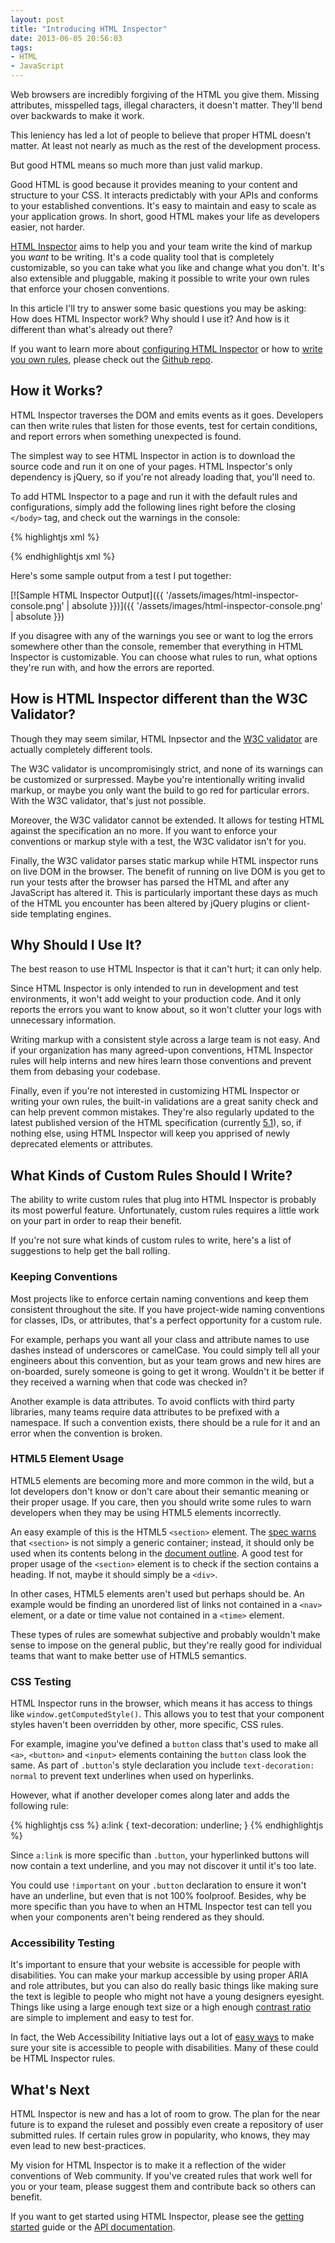 ```yaml
---
layout: post
title: "Introducing HTML Inspector"
date: 2013-06-05 20:56:03
tags:
- HTML
- JavaScript
---
```


Web browsers are incredibly forgiving of the HTML you give them. Missing attributes, misspelled tags, illegal characters, it doesn't matter. They'll bend over backwards to make it work.

This leniency has led a lot of people to believe that proper HTML doesn't matter. At least not nearly as much as the rest of the development process.

But good HTML means so much more than just valid markup.

Good HTML is good because it provides meaning to your content and structure to your CSS. It interacts predictably with your APIs and conforms to your established conventions. It's easy to maintain and easy to scale as your application grows. In short, good HTML makes your life as developers easier, not harder.

[HTML Inspector](https://github.com/philipwalton/html-inspector) aims to help you and your team write the kind of markup you *want* to be writing. It's a code quality tool that is completely customizable, so you can take what you like and change what you don't. It's also extensible and pluggable, making it possible to write your own rules that enforce your chosen conventions.

In this article I'll try to answer some basic questions you may be asking: How does HTML Inspector work? Why should I use it? And how is it different than what's already out there?

If you want to learn more about [configuring HTML Inspector](https://github.com/philipwalton/html-inspector#configuring-html-inspector) or how to [write you own rules](https://github.com/philipwalton/html-inspector#writing-your-own-rules), please check out the [Github repo](http://philipwalton.github.io/html-inspector).

## How it Works?

HTML Inspector traverses the DOM and emits events as it goes. Developers can then write rules that listen for those events, test for certain conditions, and report errors when something unexpected is found.

The simplest way to see HTML Inspector in action is to download the source code and run it on one of your pages. HTML Inspector's only dependency is jQuery, so if you're not already loading that, you'll need to.

To add HTML Inspector to a page and run it with the default rules and configurations, simply add the following lines right before the closing `</body>` tag, and check out the warnings in the console:

{% highlightjs xml %}
<!-- Include jQuery if it's not already loaded -->
<script src="path/to/html-inspector.js"></script>
<script> HTMLInspector.inspect() </script>
{% endhighlightjs xml %}

Here's some sample output from a test I put together:

[![Sample HTML Inspector Output]({{ '/assets/images/html-inspector-console.png' | absolute }})]({{ '/assets/images/html-inspector-console.png' | absolute }})

If you disagree with any of the warnings you see or want to log the errors somewhere other than the console, remember that everything in HTML Inspector is customizable. You can choose what rules to run, what options they're run with, and how the errors are reported.

## How is HTML Inspector different than the W3C Validator?

Though they may seem similar, HTML Inpsector and the [W3C validator](http://validator.w3.org/) are actually completely different tools.

The W3C validator is uncompromisingly strict, and none of its warnings can be customized or surpressed. Maybe you're intentionally writing invalid markup, or maybe you only want the build to go red for particular errors. With the W3C validator, that's just not possible.

Moreover, the W3C validator cannot be extended. It allows for testing HTML against the specification an no more. If you want to enforce your conventions or markup style with a test, the W3C validator isn't for you.

Finally, the W3C validator parses static markup while HTML inspector runs on live DOM in the browser. The benefit of running on live DOM is you get to run your tests after the browser has parsed the HTML and after any JavaScript has altered it. This is particularly important these days as much of the HTML you encounter has been altered by jQuery plugins or client-side templating engines.

## Why Should I Use It?

The best reason to use HTML Inspector is that it can't hurt; it can only help.

Since HTML Inspector is only intended to run in development and test environments, it won't add weight to your production code. And it only reports the errors you want to know about, so it won't clutter your logs with unnecessary information.

Writing markup with a consistent style across a large team is not easy. And if your organization has many agreed-upon conventions, HTML Inspector rules will help interns and new hires learn those conventions and prevent them from debasing your codebase.

Finally, even if you're not interested in customizing HTML Inspector or writing your own rules, the built-in validations are a great sanity check and can help prevent common mistakes. They're also regularly updated to the latest published version of the HTML specification (currently [5.1](http://www.w3.org/TR/html51/)), so, if nothing else, using HTML Inspector will keep you apprised of newly deprecated elements or attributes.

## What Kinds of Custom Rules Should I Write?

The ability to write custom rules that plug into HTML Inspector is probably its most powerful feature. Unfortunately, custom rules requires a little work on your part in order to reap their benefit.

If you're not sure what kinds of custom rules to write, here's a list of suggestions to help get the ball rolling.

### Keeping Conventions

Most projects like to enforce certain naming conventions and keep them consistent throughout the site. If you have project-wide naming conventions for classes, IDs, or attributes, that's a perfect opportunity for a custom rule.

For example, perhaps you want all your class and attribute names to use dashes instead of underscores or camelCase. You could simply tell all your engineers about this convention, but as your team grows and new hires are on-boarded, surely someone is going to get it wrong. Wouldn't it be better if they received a warning when that code was checked in?

Another example is data attributes. To avoid conflicts with third party libraries, many teams require data attributes to be prefixed with a namespace. If such a convention exists, there should be a rule for it and an error when the convention is broken.

### HTML5 Element Usage

HTML5 elements are becoming more and more common in the wild, but a lot developers don't know or don't care about their semantic meaning or their proper usage. If you care, then you should write some rules to warn developers when they may be using HTML5 elements incorrectly.

An easy example of this is the HTML5 `<section>` element. The [spec warns](http://drafts.htmlwg.org/html/master/sections.html#the-section-element) that `<section>` is not simply a generic container; instead, it should only be used when its contents belong in the [document outline](http://drafts.htmlwg.org/html/master/sections.html#outline). A good test for proper usage of the `<section>` element is to check if the section contains a heading. If not, maybe it should simply be a `<div>`.

In other cases, HTML5 elements aren't used but perhaps should be. An example would be finding an unordered list of links not contained in a `<nav>` element, or a date or time value not contained in a `<time>` element.

These types of rules are somewhat subjective and probably wouldn't make sense to impose on the general public, but they're really good for individual teams that want to make better use of HTML5 semantics.

### CSS Testing

HTML Inspector runs in the browser, which means it has access to things like `window.getComputedStyle()`. This allows you to test that your component styles haven't been overridden by other, more specific, CSS rules.

For example, imagine you've defined a `button` class that's used to make all `<a>`, `<button>` and `<input>` elements containing the `button` class look the same. As part of `.button`'s style declaration you include `text-decoration: normal` to prevent text underlines when used on hyperlinks.

However, what if another developer comes along later and adds the following rule:

{% highlightjs css %}
a:link {
  text-decoration: underline;
}
{% endhighlightjs %}

Since `a:link` is more specific than `.button`, your hyperlinked buttons will now contain a text underline, and you may not discover it until it's too late.

You could use `!important` on your `.button` declaration to ensure it won't have an underline, but even that is not 100% foolproof. Besides, why be more specific than you have to when an HTML Inspector test can tell you when your components aren't being rendered as they should.

### Accessibility Testing

It's important to ensure that your website is accessible for people with disabilities. You can make your markup accessible by using proper ARIA and role attributes, but you can also do really basic things like making sure the text is legible to people who might not have a young designers eyesight. Things like using a large enough text size or a high enough [contrast ratio](http://www.w3.org/WAI/eval/preliminary.html#contrast) are simple to implement and easy to test for.

In fact, the Web Accessibility Initiative lays out a lot of [easy ways](http://www.w3.org/WAI/eval/preliminary.html) to make sure your site is accessible to people with disabilities. Many of these could be HTML Inspector rules.

## What's Next

HTML Inspector is new and has a lot of room to grow. The plan for the near future is to expand the ruleset and possibly even create a repository of user submitted rules. If certain rules grow in popularity, who knows, they may even lead to new best-practices.

My vision for HTML Inspector is to make it a reflection of the wider conventions of Web community. If you've created rules that work well for you or your team, please suggest them and contribute back so others can benefit.

If you want to get started using HTML Inspector, please see the [getting started](https://github.com/philipwalton/html-inspector#getting-started) guide or the [API documentation](#).